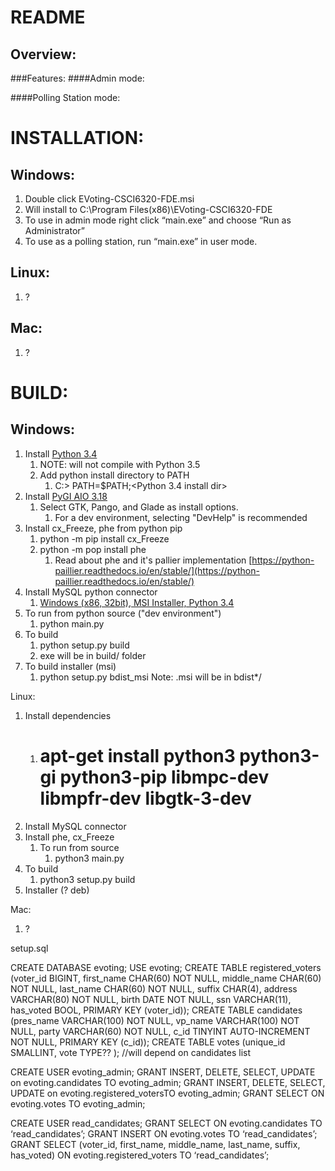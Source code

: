 README
======

Overview:
---------

###Features:
####Admin mode:

####Polling Station mode:


INSTALLATION:
=============

Windows:
--------
1. Double click EVoting-CSCI6320-FDE.msi
2. Will install to C:\Program Files(x86)\EVoting-CSCI6320-FDE
3. To use in admin mode right click “main.exe” and choose “Run as Administrator”
4. To use as a polling station, run “main.exe” in user mode.

Linux:
------
1. ?

Mac:
----
1. ?


BUILD:
======

Windows:
--------
1. Install [Python 3.4](https://www.python.org/ftp/python/3.4.4/python-3.4.4.msi)
   1. NOTE: will not compile with Python 3.5
   2. Add python install directory to PATH
      1. C:> PATH=$PATH;<Python 3.4 install dir>
2. Install [PyGI AIO 3.18](https://sourceforge.net/projects/pygobjectwin32/files/latest/download)
   1. Select GTK, Pango, and Glade as install options.
      1. For a dev environment, selecting "DevHelp" is recommended
3. Install cx_Freeze, phe from python pip
   1. python -m pip install cx_Freeze
   2. python -m pop install phe
      1. Read about phe and it's pallier implementation [https://python-paillier.readthedocs.io/en/stable/](https://python-paillier.readthedocs.io/en/stable/)
4. Install MySQL python connector
   1. [Windows (x86, 32bit), MSI Installer, Python 3.4](https://dev.mysql.com/downloads/connector/python/2.1.html)
5. To run from python source ("dev environment")
   1. python main.py
6. To build
   1. python setup.py build
   2. exe will be in build/ folder
7. To build installer (msi)
   1. python setup.py bdist_msi
      Note: .msi will be in bdist*/

Linux:
1. Install dependencies
   1. # apt-get install python3 python3-gi python3-pip libmpc-dev libmpfr-dev libgtk-3-dev
2. Install MySQL connector
3. Install phe, cx_Freeze
   1. To run from source
      1. python3 main.py
4. To build
   1. python3 setup.py build
5. Installer (? deb)

Mac:
1. ?

setup.sql

CREATE DATABASE evoting;
USE evoting;
CREATE TABLE registered_voters (voter_id BIGINT, first_name CHAR(60) NOT NULL, middle_name CHAR(60) NOT NULL, last_name CHAR(60) NOT NULL, suffix CHAR(4), address VARCHAR(80) NOT NULL, birth DATE NOT NULL, ssn VARCHAR(11), has_voted BOOL, PRIMARY KEY (voter_id));
CREATE TABLE candidates (pres_name VARCHAR(100) NOT NULL, vp_name VARCHAR(100) NOT NULL, party VARCHAR(60) NOT NULL, c_id TINYINT AUTO-INCREMENT NOT NULL, PRIMARY KEY (c_id));
CREATE TABLE votes (unique_id SMALLINT, vote TYPE?? );  //will depend on candidates list

CREATE USER evoting_admin;
GRANT INSERT, DELETE, SELECT, UPDATE on evoting.candidates TO evoting_admin;
GRANT INSERT, DELETE, SELECT, UPDATE on evoting.registered_votersTO evoting_admin;
GRANT SELECT ON evoting.votes TO evoting_admin;

CREATE USER read_candidates;
GRANT SELECT ON evoting.candidates TO ‘read_candidates’;
GRANT INSERT ON evoting.votes TO ‘read_candidates’;
GRANT SELECT (voter_id, first_name, middle_name, last_name, suffix, has_voted) ON evoting.registered_voters TO ‘read_candidates’;
